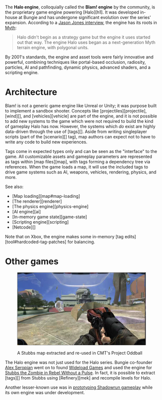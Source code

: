 The **Halo engine**, colloquially called the **Blam! engine** by the community, is the proprietary game engine powering [Halo][h1]. It was developed in-house at Bungie and has undergone significant evolution over the series' expansion. According to a [Jason Jones interview][jones-interview], the engine has its roots in [Myth][]:

> Halo didn't begin as a strategy game but the engine it uses started out that way. The engine Halo uses began as a next-generation Myth terrain engine, with polygonal units.

By 2001's standards, the engine and asset tools were fairly innovative and powerful, combining techniques like portal-based occlusion, radiosity, particles, AI and pathfinding, dynamic physics, advanced shaders, and a scripting engine.

# Architecture
Blam! is not a generic game engine like Unreal or Unity; it was purpose built to implement a sandbox shooter. Concepts like [projectiles][projectile], [wind][], and [vehicles][vehicle] are part of the engine, and it is not possible to add new systems to the game which were not required to build the kind of gameplay Halo has now. However, the systems which _do_ exist are highly data-driven through the use of [tags][]. Aside from writing singleplayer scripts (part of the [scenario][] tag), map authors can expect not to have to write any code to build new experiences.

Tags come in expected types only and can be seen as the "interface" to the game. All customizable assets and gameplay parameters are represented as tags within [map files][map], with tags forming a dependency tree via references. When the game loads a map, it will use the included tags to drive game systems such as AI, weapons, vehicles, rendering, physics, and more.

See also:

* [Map loading][map#map-loading]
* [The renderer][renderer]
* [The physics engine][physics-engine]
* [AI engine][ai]
* [In-memory game state][game-state]
* [Scripting engine][scripting]
* [Netcode][]

Note that on Xbox, the engine makes some in-memory [tag edits][tool#hardcoded-tag-patches] for balancing.

# Other games

<figure>
  <a href="stubbs.png">
    <img src="stubbs.png" alt=""/>
  </a>
  <figcaption>
    <p>A Stubbs map extracted and re-used in CMT's Project Oddball</p>
  </figcaption>
</figure>

The Halo engine was not just used for the Halo series. Bungie co-founder [Alex Seropian][alex] went on to found [Wideload Games][wideload] and used the engine for [Stubbs the Zombie in Rebel Without a Pulse][stubbs]. In fact, it is possible to extract [tags][] from Stubbs using [Refinery][mek] and recompile levels for Halo.

Another lesser-known use was in [prototyping Shadowrun gameplay][shadowrun-prototype] while its own engine was under development.

[stubbs]: https://en.wikipedia.org/wiki/Stubbs_the_Zombie_in_Rebel_Without_a_Pulse
[wideload]: https://en.wikipedia.org/wiki/Wideload_Games
[alex]: https://en.wikipedia.org/wiki/Alex_Seropian
[shadowrun-prototype]: https://www.youtube.com/watch?v=I-uJLTLqYpA
[jones-interview]: https://web.archive.org/web/20000815110240/http://www.insidemacgames.com/features/99/jones/jones.shtml
[myth]: https://en.wikipedia.org/wiki/Myth_(series)
